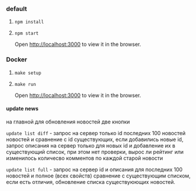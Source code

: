 ### default

1. `npm install`

2. `npm start`

   Open [http://localhost:3000](http://localhost:3000) to view it in the browser.

### Docker

1. `make setup`

2. `make run`

   Open [http://localhost:3000](http://localhost:3000) to view it in the browser.

#### update news

на главной для обновления новостей две кнопки

`update list diff` - запрос на сервер только id последних 100 новостей новостей и сравнение с id существующих, если добавились новые id, запрос описания на сервер только для новых id и добавление их в существующий список, при этом нет проверки, вырос ли рейтинг или изменилось количесво комментов по каждой старой новости

`update list full` - запрос на сервер id и описания для последних 100 новостей и полное (всех свойств) сравнение с существующим списком, если есть отличия, обновление списка существуюющих новостей.
